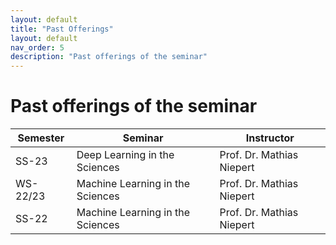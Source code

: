 ```yaml
---
layout: default
title: "Past Offerings"
layout: default
nav_order: 5
description: "Past offerings of the seminar"
---
```


# Past offerings of the seminar

| Semester | Seminar | Instructor |
|-----|------------|--------------------------|
| SS-23 | Deep Learning in the Sciences | Prof. Dr. Mathias Niepert |
| WS-22/23 | Machine Learning in the Sciences | Prof. Dr. Mathias Niepert |
| SS-22 | Machine Learning in the Sciences | Prof. Dr. Mathias Niepert |

